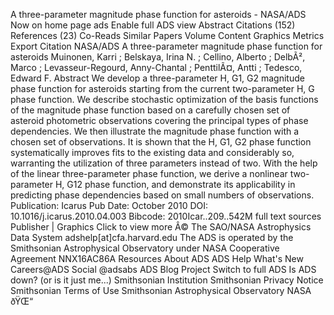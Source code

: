 A three-parameter magnitude phase function for asteroids - NASA/ADS
Now on home page
ads
Enable full ADS
view
Abstract
Citations
(152)
References
(23)
Co-Reads
Similar Papers
Volume Content
Graphics
Metrics
Export Citation
NASA/ADS
A three-parameter magnitude phase function for asteroids
Muinonen, Karri
;
Belskaya, Irina N.
;
Cellino, Alberto
;
DelbÃ², Marco
;
Levasseur-Regourd, Anny-Chantal
;
PenttilÃ¤, Antti
;
Tedesco, Edward F.
Abstract
We develop a three-parameter H, G1, G2 magnitude phase function for asteroids starting from the current two-parameter H, G phase function. We describe stochastic optimization of the basis functions of the magnitude phase function based on a carefully chosen set of asteroid photometric observations covering the principal types of phase dependencies. We then illustrate the magnitude phase function with a chosen set of observations. It is shown that the H, G1, G2 phase function systematically improves fits to the existing data and considerably so, warranting the utilization of three parameters instead of two. With the help of the linear three-parameter phase function, we derive a nonlinear two-parameter H, G12 phase function, and demonstrate its applicability in predicting phase dependencies based on small numbers of observations.
Publication:
Icarus
Pub Date:
October 2010
DOI:
10.1016/j.icarus.2010.04.003
Bibcode:
2010Icar..209..542M
full text sources
Publisher
|
Graphics
Click to view more
Â© The SAO/NASA Astrophysics Data System
adshelp[at]cfa.harvard.edu
The ADS is operated by the Smithsonian Astrophysical Observatory under NASA Cooperative
Agreement NNX16AC86A
Resources
About ADS
ADS Help
What's New
Careers@ADS
Social
@adsabs
ADS Blog
Project
Switch to full ADS
Is ADS down?
(or is it just me...)
Smithsonian Institution
Smithsonian Privacy
Notice
Smithsonian Terms of
Use
Smithsonian
Astrophysical Observatory
NASA
ðŸŒ“